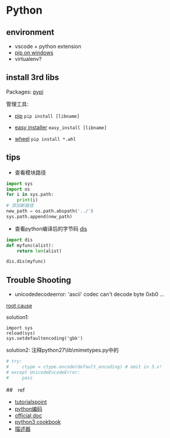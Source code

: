 # Python

## environment
+ vscode + python extension
+ [pip on windows](https://pypi.python.org/pypi/setuptools#windows-simplified)
+ virtualenv?

## install 3rd libs

Packages: [pypi](https://pypi.python.org/pypi)

管理工具:

+ [pip](http://pypi.python.org/pypi/pip#downloads)
    `pip install [libname]`

+ [easy installer](http://pypi.python.org/pypi/setuptools)
    `easy_install [libname]`

+ [wheel](http://pythonwheels.com/)
    `pip install *.whl`

## tips

+ 查看模块路径

```py
import sys
import os
for i in sys.path:
    print(i)
# 添加新路径
new_path = os.path.abspath('../')
sys.path.append(new_path)
```

+ 查看python编译后的字节码 [dis](https://docs.python.org/2/library/dis.html)

```py
import dis
def myfunc(alist):
    return len(alist)

dis.dis(myfunc)
```

## Trouble Shooting

+ unicodedecodeerror: 'ascii' codec can't decode byte 0xb0 ...

[root cause](https://docs.python.org/3/howto/unicode.html)

solution1:
```
import sys
reload(sys)
sys.setdefaultencoding('gbk')
```

solution2:
注释python27\lib\mimetypes.py中的
```py
# try:
#     ctype = ctype.encode(default_encoding) # omit in 3.x!
# except UnicodeEncodeError:
#     pass
```


##　ref

+ [tutorialspoint](http://www.tutorialspoint.com/python/string_decode.htm)
+ [python编码](http://wklken.me/posts/2013/08/31/python-extra-coding-intro.html)
+ [official doc](https://docs.python.org/3.8/library/index.html)
+ [python3 cookbook](https://python3-cookbook.readthedocs.io/zh_CN/latest/c04/p04_implement_iterator_protocol.html)
+ [描述器](http://python.jobbole.com/85176/)